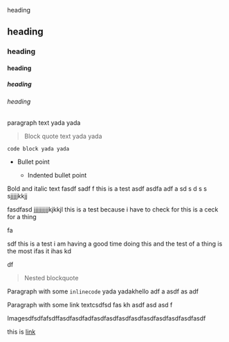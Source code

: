 heading

## heading

### heading

#### heading

##### heading

###### heading

paragraph text yada yada

> Block quote text yada yada

    code block yada yada

*   Bullet point

    *   Indented bullet point

Bold and italic text fasdf sadf f this is a test asdf asdfa adf a sd s d s s sjjjjjkkjj

fasdfasd jjjjjjjjjjkjkkjl this is a test because i have to check for this is a ceck for a thing

fa

sdf this is a test i am having a good time doing this and the test of a thing is the most ifas it ihas kd

df

> Nested blockquote

Paragraph with some `inlinecode` yada yadakhello adf a asdf as adf

Paragraph with some link textcsdfsd fas kh asdf asd asd f

Imagesdfsdfafsdffasdfasdfadfasdfasdfasdfasdfasdfasdfasdfasdfasdf

this is [link](http://www.google.com)

